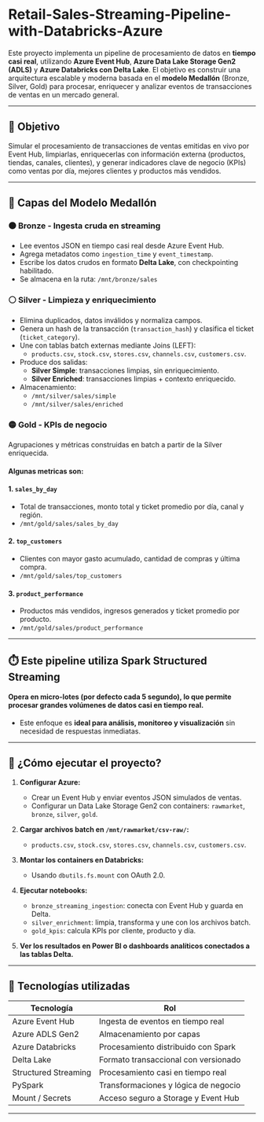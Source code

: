 # Retail-Sales-Streaming-Pipeline-with-Databricks-Azure

Este proyecto implementa un pipeline de procesamiento de datos en **tiempo casi real**, utilizando **Azure Event Hub**, **Azure Data Lake Storage Gen2 (ADLS)** y **Azure Databricks con Delta Lake**. El objetivo es construir una arquitectura escalable y moderna basada en el **modelo Medallón** (Bronze, Silver, Gold) para procesar, enriquecer y analizar eventos de transacciones de ventas en un mercado general.

---

## 📌 Objetivo

Simular el procesamiento de transacciones de ventas emitidas en vivo por Event Hub, limpiarlas, enriquecerlas con información externa (productos, tiendas, canales, clientes), y generar indicadores clave de negocio (KPIs) como ventas por día, mejores clientes y productos más vendidos.

---

## 🔷 Capas del Modelo Medallón

### 🟤 Bronze - Ingesta cruda en streaming
- Lee eventos JSON en tiempo casi real desde Azure Event Hub.
- Agrega metadatos como `ingestion_time` y `event_timestamp`.
- Escribe los datos crudos en formato **Delta Lake**, con checkpointing habilitado.
- Se almacena en la ruta: `/mnt/bronze/sales`

### ⚪ Silver - Limpieza y enriquecimiento
- Elimina duplicados, datos inválidos y normaliza campos.
- Genera un hash de la transacción (`transaction_hash`) y clasifica el ticket (`ticket_category`).
- Une con tablas batch externas mediante Joins (LEFT):
  - `products.csv`, `stock.csv`, `stores.csv`, `channels.csv`, `customers.csv`.
- Produce dos salidas:
  - **Silver Simple**: transacciones limpias, sin enriquecimiento.
  - **Silver Enriched**: transacciones limpias + contexto enriquecido.
- Almacenamiento:
  - `/mnt/silver/sales/simple`
  - `/mnt/silver/sales/enriched`

### 🟡 Gold - KPIs de negocio
Agrupaciones y métricas construidas en batch a partir de la Silver enriquecida.

#### Algunas metricas son:
#### 1. `sales_by_day`
- Total de transacciones, monto total y ticket promedio por día, canal y región.
- `/mnt/gold/sales/sales_by_day`

#### 2. `top_customers`
- Clientes con mayor gasto acumulado, cantidad de compras y última compra.
- `/mnt/gold/sales/top_customers`

#### 3. `product_performance`
- Productos más vendidos, ingresos generados y ticket promedio por producto.
- `/mnt/gold/sales/product_performance`
---

## ⏱️ Este pipeline utiliza **Spark Structured Streaming** 
#### Opera en **micro-lotes** (por defecto cada 5 segundo), lo que permite procesar grandes volúmenes de datos casi en tiempo real.
- Este enfoque es **ideal para análisis, monitoreo y visualización** sin necesidad de respuestas inmediatas.

---

## 🚀 ¿Cómo ejecutar el proyecto?

1. **Configurar Azure:**
   - Crear un Event Hub y enviar eventos JSON simulados de ventas.
   - Configurar un Data Lake Storage Gen2 con containers: `rawmarket`, `bronze`, `silver`, `gold`.

2. **Cargar archivos batch en `/mnt/rawmarket/csv-raw/`:**
   - `products.csv`, `stock.csv`, `stores.csv`, `channels.csv`, `customers.csv`.

3. **Montar los containers en Databricks:**
   - Usando `dbutils.fs.mount` con OAuth 2.0.

4. **Ejecutar notebooks:**
   - `bronze_streaming_ingestion`: conecta con Event Hub y guarda en Delta.
   - `silver_enrichment`: limpia, transforma y une con los archivos batch.
   - `gold_kpis`: calcula KPIs por cliente, producto y día.

5. **Ver los resultados en Power BI o dashboards analíticos conectados a las tablas Delta.**

---

## 🧰 Tecnologías utilizadas

| Tecnología         | Rol                                  |
|-------------------|---------------------------------------|
| Azure Event Hub    | Ingesta de eventos en tiempo real     |
| Azure ADLS Gen2    | Almacenamiento por capas              |
| Azure Databricks   | Procesamiento distribuido con Spark   |
| Delta Lake         | Formato transaccional con versionado  |
| Structured Streaming | Procesamiento casi en tiempo real     |
| PySpark            | Transformaciones y lógica de negocio  |
| Mount / Secrets    | Acceso seguro a Storage y Event Hub   |

---

